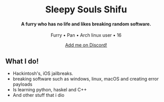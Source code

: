 
<h1 align="center">
  <br>
  Sleepy Souls
  Shifu
  <br>
</h1>
<h4 align="center">A furry who has no life and likes breaking random software</a>.</h4>

<p align="center">
  <a >Furry</a> •
  <a >Pan</a> •
  <a >Arch linux user</a> •
  <a >16</a> 
 </p>
<p align="center">
    <a href="https://discord.id/?prefill=754074034924290070">Add me on Discord!</a>
</p>

## What I do!
* Hackintosh's, iOS jailbreaks.
* breaking software such as windows, linux, macOS and creating error payloads
* Is learning python, haskel and C++
* And other stuff that i dio
